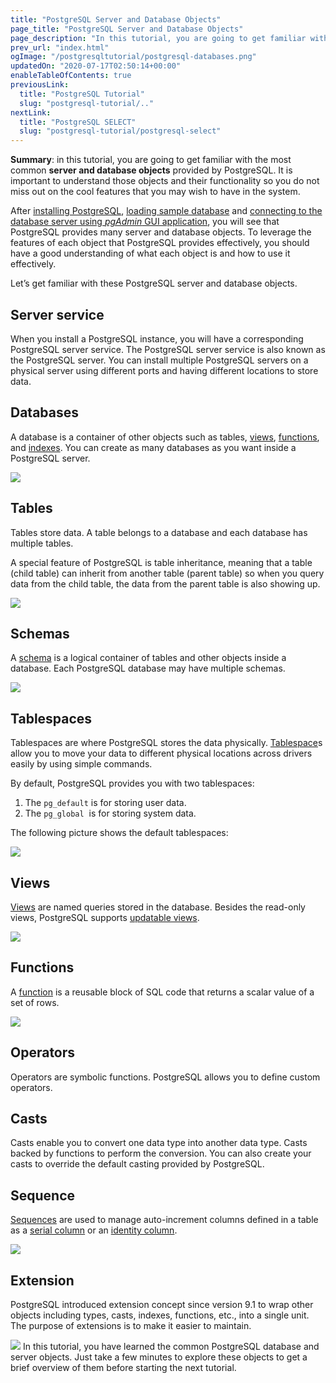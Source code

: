 ```yaml
---
title: "PostgreSQL Server and Database Objects"
page_title: "PostgreSQL Server and Database Objects"
page_description: "In this tutorial, you are going to get familiar with the most common server and database objects provided by PostgreSQL"
prev_url: "index.html"
ogImage: "/postgresqltutorial/postgresql-databases.png"
updatedOn: "2020-07-17T02:50:14+00:00"
enableTableOfContents: true
previousLink: 
  title: "PostgreSQL Tutorial"
  slug: "postgresql-tutorial/.."
nextLink: 
  title: "PostgreSQL SELECT"
  slug: "postgresql-tutorial/postgresql-select"
---
```





**Summary**: in this tutorial, you are going to get familiar with the most common **server and database objects** provided by PostgreSQL. It is important to understand those objects and their functionality so you do not miss out on the cool features that you may wish to have in the system.

After [installing PostgreSQL](../postgresql-getting-started/install-postgresql "Install PostgreSQL"), [loading sample database](../postgresql-getting-started/load-postgresql-sample-database "Load PostgreSQL Sample Database") and [connecting to the database server using *pgAdmin* GUI application](../postgresql-getting-started/connect-to-postgresql-database "Connect to PostgreSQL Database"), you will see that PostgreSQL provides many server and database objects. To leverage the features of each object that PostgreSQL provides effectively, you should have a good understanding of what each object is and how to use it effectively.

Let’s get familiar with these PostgreSQL server and database objects.


## Server service

When you install a PostgreSQL instance, you will have a corresponding PostgreSQL server service. The PostgreSQL server service is also known as the PostgreSQL server. You can install multiple PostgreSQL servers on a physical server using different ports and having different locations to store data.


## Databases

A database is a container of other objects such as tables, [views](../postgresql-views), [functions](https://neon.tech/postgresql/postgresql-stored-procedures/), and [indexes](../postgresql-indexes). You can create as many databases as you want inside a PostgreSQL server.

![](/postgresqltutorial/postgresql-databases.png)
## Tables

Tables store data. A table belongs to a database and each database has multiple tables.

A special feature of PostgreSQL is table inheritance, meaning that a table (child table) can inherit from another table (parent table) so when you query data from the child table, the data from the parent table is also showing up.


![](/postgresqltutorial/postgresql-tables.png)

## Schemas

A [schema](../postgresql-administration/postgresql-schema) is a logical container of tables and other objects inside a database. Each PostgreSQL database may have multiple schemas.


![](/postgresqltutorial/postgresql-schema.png)

## Tablespaces

Tablespaces are where PostgreSQL stores the data physically. [Tablespace](../postgresql-administration/postgresql-create-tablespace "PostgreSQL Tablespaces")s allow you to move your data to different physical locations across drivers easily by using simple commands.

By default, PostgreSQL provides you with two tablespaces:

1. The `pg_default` is for storing user data.
2. The `pg_global`  is for storing system data.

The following picture shows the default tablespaces:


![](/postgresqltutorial/postgresql-tablespace.png)

## Views

[Views](../postgresql-views) are named queries stored in the database. Besides the read\-only views, PostgreSQL supports [updatable views](../postgresql-views/postgresql-updatable-views).


![](/postgresqltutorial/postgresql-views.png)

## Functions

A [function](https://neon.tech/postgresql/postgresql-stored-procedures/) is a reusable block of SQL code that returns a scalar value of a set of rows.


![](/postgresqltutorial/postgresql-functions.png)

## Operators

Operators are symbolic functions. PostgreSQL allows you to define custom operators.


## Casts

Casts enable you to convert one data type into another data type. Casts backed by functions to perform the conversion. You can also create your casts to override the default casting provided by PostgreSQL.


## Sequence

[Sequences](postgresql-sequences) are used to manage auto\-increment columns defined in a table as a [serial column](postgresql-serial) or an [identity column](postgresql-identity-column).


![](/postgresqltutorial/postgresql-sequence.png)

## Extension

PostgreSQL introduced extension concept since version 9\.1 to wrap other objects including types, casts, indexes, functions, etc., into a single unit.  The purpose of extensions is to make it easier to maintain.


![](/postgresqltutorial/postgresql-extension.png)
In this tutorial, you have learned the common PostgreSQL database and server objects. Just take a few minutes to explore these objects to get a brief overview of them before starting the next tutorial.

